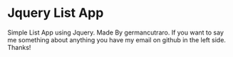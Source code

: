 # Jquery List App
Simple List App using Jquery. 
Made By germancutraro. If you want to say me something about anything you have my email on github in the left side. Thanks!


